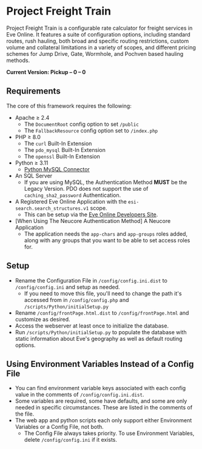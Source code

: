 # Project Freight Train

Project Freight Train is a configurable rate calculator for freight services in Eve Online. It features a suite of configuration options, including standard routes, rush hauling, both broad and specific routing restrictions, custom volume and collateral limitations in a variety of scopes, and different pricing schemes for Jump Drive, Gate, Wormhole, and Pochven based hauling methods. 

**Current Version: Pickup – 0 – 0**

## Requirements

The core of this framework requires the following:

* Apache ≥ 2.4
  * The `DocumentRoot` config option to set `/public`
  * The `FallbackResource` config option set to `/index.php`
* PHP ≥ 8.0
  * The `curl` Built-In Extension
  * The `pdo_mysql` Built-In Extension
  * The `openssl` Built-In Extension
* Python ≥ 3.11
  * [Python MySQL Connector](https://dev.mysql.com/downloads/connector/python/)
* An SQL Server
  * If you are using MySQL, the Authentication Method **MUST** be the Legacy Version. PDO does not support the use of `caching_sha2_password` Authentication.
* A Registered Eve Online Application with the `esi-search.search_structures.v1` scope.
  * This can be setup via the [Eve Online Developers Site](https://developers.eveonline.com/).
* [When Using The Neucore Authentication Method] A Neucore Application
  * The application needs the `app-chars` and `app-groups` roles added, along with any groups that you want to be able to set access roles for.

## Setup

* Rename the Configuration File in `/config/config.ini.dist` to `/config/config.ini` and setup as needed.
  * If you need to move this file, you'll need to change the path it's accessed from in `/config/config.php` and `/scripts/Python/initialSetup.py`
* Rename `/config/frontPage.html.dist` to `/config/frontPage.html` and customize as desired.
* Access the webserver at least once to initialize the database.
* Run `/scripts/Python/initialSetup.py` to populate the database with static information about Eve's geography as well as default routing options.

## Using Environment Variables Instead of a Config File

* You can find environment variable keys associated with each config value in the comments of `/config/config.ini.dist`.
* Some variables are required, some have defaults, and some are only needed in specific circumstances. These are listed in the comments of the file.
* The web app and python scripts each only support either Environment Variables or a Config File, not both.
  * The Config File always takes priority. To use Environment Variables, delete `/config/config.ini` if it exists.